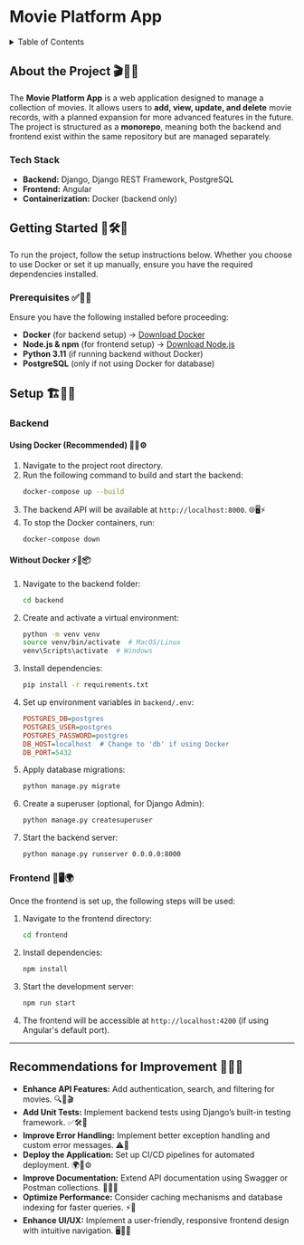 # Movie Platform App

<details>
  <summary>Table of Contents</summary>
  
- [About the Project](#about-the-project)
- [Getting Started](#getting-started)
  - [Prerequisites](#prerequisites)
  - [Setup](#setup)
    - [Backend](#backend)
    - [Frontend](#frontend)
- [Recommendations for Improvement](#recommendations-for-improvement)
</details>

## About the Project 🎬🎥🍿

The **Movie Platform App** is a web application designed to manage a collection of movies. It allows users to **add, view, update, and delete** movie records, with a planned expansion for more advanced features in the future. The project is structured as a **monorepo**, meaning both the backend and frontend exist within the same repository but are managed separately.

### **Tech Stack**

- **Backend:** Django, Django REST Framework, PostgreSQL
- **Frontend:** Angular
- **Containerization:** Docker (backend only)

## Getting Started 🚀🛠️📖

To run the project, follow the setup instructions below. Whether you choose to use Docker or set it up manually, ensure you have the required dependencies installed.

### **Prerequisites** ✅📌🔧

Ensure you have the following installed before proceeding:

- **Docker** (for backend setup) → [Download Docker](https://www.docker.com/)
- **Node.js & npm** (for frontend setup) → [Download Node.js](https://nodejs.org/)
- **Python 3.11** (if running backend without Docker)
- **PostgreSQL** (only if not using Docker for database)

## Setup 🏗️📂🔨

### **Backend**

#### **Using Docker (Recommended)** 🐳🚀⚙️

1. Navigate to the project root directory.
2. Run the following command to build and start the backend:
   ```sh
   docker-compose up --build
   ```
3. The backend API will be available at `http://localhost:8000`. 🌐🖥️⚡
4. To stop the Docker containers, run:
   ```sh
   docker-compose down
   ```

#### **Without Docker** ⚡🐍📦

1. Navigate to the backend folder:
   ```sh
   cd backend
   ```
2. Create and activate a virtual environment:
   ```sh
   python -m venv venv
   source venv/bin/activate  # MacOS/Linux
   venv\Scripts\activate  # Windows
   ```
3. Install dependencies:
   ```sh
   pip install -r requirements.txt
   ```
4. Set up environment variables in `backend/.env`:
   ```ini
   POSTGRES_DB=postgres
   POSTGRES_USER=postgres
   POSTGRES_PASSWORD=postgres
   DB_HOST=localhost  # Change to 'db' if using Docker
   DB_PORT=5432
   ```
5. Apply database migrations:
   ```sh
   python manage.py migrate
   ```
6. Create a superuser (optional, for Django Admin):
   ```sh
   python manage.py createsuperuser
   ```
7. Start the backend server:
   ```sh
   python manage.py runserver 0.0.0.0:8000
   ```

### **Frontend** 🎨🖥️🌍

Once the frontend is set up, the following steps will be used:

1. Navigate to the frontend directory:
   ```sh
   cd frontend
   ```
2. Install dependencies:
   ```sh
   npm install
   ```
3. Start the development server:
   ```sh
   npm run start
   ```
4. The frontend will be accessible at `http://localhost:4200` (if using Angular's default port).

---

## Recommendations for Improvement 🚀📌💡

- **Enhance API Features:** Add authentication, search, and filtering for movies. 🔍🔑🎬
- **Add Unit Tests:** Implement backend tests using Django’s built-in testing framework. ✅🛠️🧪
- **Improve Error Handling:** Implement better exception handling and custom error messages. ⚠️🔄
- **Deploy the Application:** Set up CI/CD pipelines for automated deployment. 🌍🚀⚙️
- **Improve Documentation:** Extend API documentation using Swagger or Postman collections. 📖📝📌
- **Optimize Performance:** Consider caching mechanisms and database indexing for faster queries. ⚡💾
- **Enhance UI/UX:** Implement a user-friendly, responsive frontend design with intuitive navigation. 🖥️🎨💡
